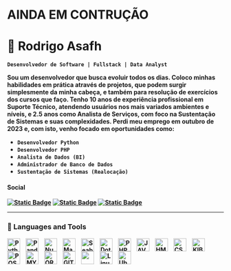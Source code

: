 <h1>AINDA EM CONTRUÇÃO</h1>

<h1><strong>🕎 Rodrigo Asafh</stong></h1></code>
<code>Desenvolvedor de Software | Fullstack | Data Analyst</code>

<br/>

<p>
Sou um desenvolvedor que busca evoluir todos os dias. Coloco minhas habilidades em prática através de projetos, que podem surgir simplesmente da minha cabeça, e também para resolução de exercícios dos cursos que faço. Tenho 10 anos de experiência profissional em Suporte Técnico, atendendo usuários nos mais variados ambientes e níveis, e 2.5 anos como Analista de Serviços, com foco na Sustentação de Sistemas e suas complexidades. Perdi meu emprego em outubro de 2023 e, com isto, venho focado em oportunidades como:
</p>

<div>
  <ul>
    <li><code>Desenvolvedor Python</code></li>
    <li><code>Desenvolvedor PHP</code></li>
    <li><code>Analista de Dados (BI)</code></li>
    <li><code>Administrador de Banco de Dados</code></li>
    <li><code>Sustentação de Sistemas (Realocação)</code></li>
  </ul>
</div>

<h4>Social</h4>

<!-- INICIO REDES SOCIAIS -->
<p align='left'>
  <a href="https://www.linkedin.com/in/rodrigoasafh">
    <img alt="Static Badge" src="https://img.shields.io/badge/linkedin-blue?style=for-the-badge&logo=linkedin&link=linkedin.com%2Fin%2Frodrigoasafh"/></a>
  
  <a href="https://www.youtube.com/@rasafhdev">
    <img alt="Static Badge" src="https://img.shields.io/badge/Youtube-red?style=for-the-badge&logo=youtube&logoColor=white"></a>
  
  <a href="https://drive.google.com/uc?export=download&id=1Mso61ifAHF-zZYNrYBvxWq_L6eFJHMaW">
    <img alt="Static Badge" src="https://img.shields.io/badge/Meu%20Curr%C3%ADculo%20-%20black?style=for-the-badge&logo=Google%20Drive&labelColor=black&cacheSeconds=Curriculo"></a>
</p>
<!-- FIM REDES SOCIAIS -->

---

### 🧰 Languages and Tools

<!-- Inicio Python e libs-->
<img align="left" alt="Python" width="30px" style="padding-right:10px;" src="https://user-images.githubusercontent.com/25181517/183423507-c056a6f9-1ba8-4312-a350-19bcbc5a8697.png"/>

<img align="left" alt="Pandas" width="30px" style="padding-right:10px;" src="https://avatars.githubusercontent.com/u/21206976?s=200&v=4"/>
<img align="left" alt="Numpy" width="30px" style="padding-right:10px;" src="https://avatars.githubusercontent.com/u/288276?s=48&v=4"/>
<img align="left" alt="Matplotlib" width="30px" style="padding-right:10px;" src="https://avatars.githubusercontent.com/u/215947?s=48&v=4"/>
<img align="left" alt="Seaborn" width="30px" style="padding-right:10px;" src="https://user-images.githubusercontent.com/315810/92159303-30d41100-edfb-11ea-8107-1c5352202571.png"/>
<img align="left" alt="Dotenv" width="30px" style="padding-right:10px;" src="https://raw.githubusercontent.com/motdotla/dotenv/master/dotenv.svg"/>
<!-- Fim Python e libs -->

<!-- Inicio Dev Web -->
<img align="left" alt="PHP" width="30px" style="padding-right:10px;" src="https://user-images.githubusercontent.com/25181517/183570228-6a040b9f-3ddf-47a2-a201-743121dac664.png"/>
<img align="left" alt="JAVASCRIPT" width="30px" style="padding-right:10px;" src="https://user-images.githubusercontent.com/25181517/117447155-6a868a00-af3d-11eb-9cfe-245df15c9f3f.png"/>
<img align="left" alt="HMTL" width="30px" style="padding-right:10px;" src="https://user-images.githubusercontent.com/25181517/192158954-f88b5814-d510-4564-b285-dff7d6400dad.png"/>
<img align="left" alt="CSS3" width="30px" style="padding-right:10px;" src="https://user-images.githubusercontent.com/25181517/183898674-75a4a1b1-f960-4ea9-abcb-637170a00a75.png"/>
<!-- Fim Dev Web -->

<!-- Inicio Databases e Bigdata -->
<img align="left" alt="KIBANA" width="30px" style="padding-right:10px;" src="https://raw.githubusercontent.com/simple-icons/simple-icons/develop/icons/kibana.svg"/>
<img align="left" alt="POSTGRESQL" width="30px" style="padding-right:10px;" src="https://user-images.githubusercontent.com/25181517/117208740-bfb78400-adf5-11eb-97bb-09072b6bedfc.png"/>
<img align="left" alt="MYSQL" width="30px" style="padding-right:10px;" src="https://user-images.githubusercontent.com/25181517/183896128-ec99105a-ec1a-4d85-b08b-1aa1620b2046.png"/>
<img align="left" alt="ORACLE" width="30px" style="padding-right:10px;" src="https://user-images.githubusercontent.com/25181517/117208736-bdedc080-adf5-11eb-912f-61c7d43705f6.png"/>
<!-- Fim DataBases e Bigdata -->

<!-- Inicio Versionamento e Conteiners -->
<img align="left" alt="GIT" width="30px" style="padding-right:10px;" src="https://user-images.githubusercontent.com/25181517/192108372-f71d70ac-7ae6-4c0d-8395-51d8870c2ef0.png"/>
<!-- Fim Versionamento e Conteiners -->

<!-- Inicio Frameworks -->
<img align="left" alt="" width="30px" style="padding-right:10px;" src="https://user-images.githubusercontent.com/25181517/183914128-3fc88b4a-4ac1-40e6-9443-9a30182379b7.png"/>
<!-- Fim Framewoks -->


<!-- Inicio Sistemas Operacionais -->
<img align="left" alt="Linux" width="30px" style="padding-right:10px;" src="https://github.com/marwin1991/profile-technology-icons/assets/76662862/2481dc48-be6b-4ebb-9e8c-3b957efe69fa.png"/>
<img align="left" alt="Ubuntu" width="30px" style="padding-right:10px;" src="https://user-images.githubusercontent.com/25181517/186884153-99edc188-e4aa-4c84-91b0-e2df260ebc33.png"/>

<!-- Fim Sistemas Operacionais -->

<!--
Para usar quando aprender novas Stacks
<img align="left" alt="" width="30px" style="padding-right:10px;" src=""/>
-->

